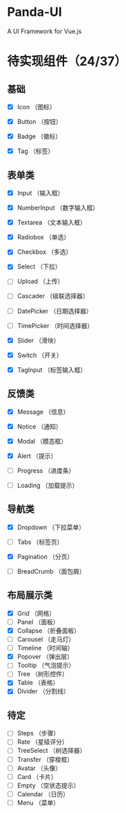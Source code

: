 # Panda-UI
A UI Framework for Vue.js

# 待实现组件（24/37）

## 基础
- [x] Icon         （图标）
- [x] Button       （按钮）
- [x] Badge        （徽标）
- [x] Tag          （标签）


## 表单类
- [x] Input        （输入框）
- [x] NumberInput  （数字输入框）
- [x] Textarea     （文本输入框）
- [x] Radiobox     （单选）
- [x] Checkbox     （多选）
- [x] Select       （下拉）
- [ ] Upload       （上传）
- [ ] Cascader     （级联选择器）
- [ ] DatePicker   （日期选择器）
- [ ] TimePicker   （时间选择器）
- [x] Slider       （滑块）
- [x] Switch       （开关）
- [x] TagInput     （标签输入框）


## 反馈类
- [x] Message      （信息）
- [x] Notice       （通知）
- [x] Modal        （模态框）
- [x] Alert        （提示）
- [ ] Progress     （进度条）
- [ ] Loading      （加载提示）


## 导航类
- [x] Dropdown     （下拉菜单）
- [ ] Tabs         （标签页）
- [x] Pagination   （分页）
- [ ] BreadCrumb    （面包屑）


## 布局展示类
- [x] Grid         （网格）
- [ ] Panel        （面板）
- [x] Collapse     （折叠面板）
- [ ] Carousel     （走马灯）
- [ ] Timeline     （时间轴）
- [x] Popover      （弹出层）
- [ ] Tooltip      （气泡提示）
- [ ] Tree         （树形控件）
- [x] Table        （表格）
- [x] Divider      （分割线）

## 待定
- [ ] Steps        （步骤）
- [ ] Rate         （星级评分）
- [ ] TreeSelect   （树选择器）
- [ ] Transfer     （穿梭框）
- [ ] Avatar       （头像）
- [ ] Card         （卡片）
- [ ] Empty        （空状态提示）
- [ ] Calendar     （日历）
- [ ] Menu         （菜单）
